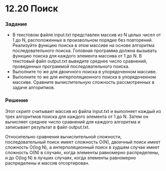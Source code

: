 # 12.20 Поиск

### Задание

* В текстовом файле input.txt представлен массив из N целых
  чисел от 1 до N, расположенных в произвольном порядке без повторений. Реализуйте функцию поиска в этом массиве на
  основе
  алгоритма последовательного поиска. Головная программа должна вызывать функцию поиска для каждого элемента массива от
  1
  до N. В текстовый файл output.txt выведите среднее число сравнений, проведенных программой последовательного поиска.
* Выполните то же для двоичного поиска в упорядоченном массиве.
* Выполните то же для интерполяционного поиска в упорядоченном массиве.
  Сравните вычислительную сложность рассмотренных в задаче алгоритмов.

### Решение
Этот скрипт считывает массив из файла input.txt и выполняет каждый из трех алгоритмов поиска для каждого элемента от 1 до N. Затем он вычисляет среднее число сравнений для каждого алгоритма и записывает результат в файл output.txt.

Относительно сравнения вычислительной сложности, последовательный поиск имеет сложность O(N), двоичный поиск имеет сложность O(log N), а интерполяционный поиск в худшем случае имеет сложность O(N) в случаях, когда элементы равномерно распределены, и до O(log N) в лучших случаях, когда элементы равномерно распределены и массив отсортирован.